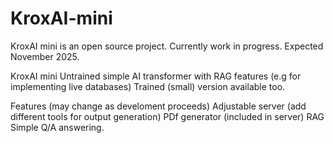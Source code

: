 # KroxAI-mini
KroxAI mini is an open source project. Currently work in progress. Expected November 2025.

KroxAI mini
Untrained simple AI transformer with RAG features (e.g for implementing live databases)
Trained (small) version available too.


Features (may change as develoment proceeds)
Adjustable server (add different tools for output generation)
PDf generator (included in server)
RAG
Simple Q/A answering.